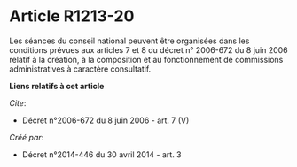# Article R1213-20

Les séances du conseil national peuvent être organisées dans les conditions prévues aux articles 7 et 8 du décret n° 2006-672
du 8 juin 2006 relatif à la création, à la composition et au fonctionnement de commissions administratives à caractère
consultatif.

**Liens relatifs à cet article**

_Cite_:

  - Décret n°2006-672 du 8 juin 2006 - art. 7 (V)

_Créé par_:

  - Décret n°2014-446 du 30 avril 2014 - art. 3
